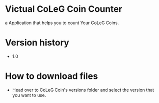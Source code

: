 # Victual CoLeG Coin Counter

a Application that helps you to count Your CoLeG Coins.

# Version history
- 1.0

# How to download files
- Head over to CoLeG Coin's versions folder and select the version that you want to use.

